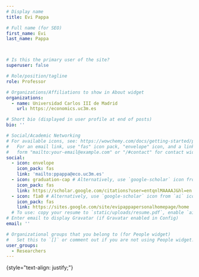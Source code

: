 ```yaml
---
# Display name
title: Evi Pappa

# Full name (for SEO)
first_name: Evi
last_name: Pappa



# Is this the primary user of the site?
superuser: false

# Role/position/tagline
role: Professor

# Organizations/Affiliations to show in About widget
organizations:
  - name: Universidad Carlos III de Madrid
    url: https://economics.uc3m.es

# Short bio (displayed in user profile at end of posts)
bio: ''

# Social/Academic Networking
# For available icons, see: https://wowchemy.com/docs/getting-started/page-builder/#icons
#   For an email link, use "fas" icon pack, "envelope" icon, and a link in the
#   form "mailto:your-email@example.com" or "/#contact" for contact widget.
social:
  - icon: envelope
    icon_pack: fas
    link: 'mailto:ppappa@eco.uc3m.es'
  - icon: graduation-cap # Alternatively, use `google-scholar` icon from `ai` icon pack
    icon_pack: fas
    link: https://scholar.google.com/citations?user=entqnlMAAAAJ&hl=en
  - icon: f1a0 # Alternatively, use `google-scholar` icon from `ai` icon pack
    icon_pack: fas
    link: https://sites.google.com/site/evipappapersonalhomepage/home
  # To use: copy your resume to `static/uploads/resume.pdf`, enable `ai` icons in `params.yaml`,
# Enter email to display Gravatar (if Gravatar enabled in Config)
email: ''

# Organizational groups that you belong to (for People widget)
#   Set this to `[]` or comment out if you are not using People widget.
user_groups:
  - Researchers
---
```


{style="text-align: justify;"}
